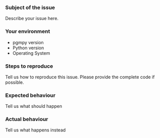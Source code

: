 ### Subject of the issue
Describe your issue here.

### Your environment
* pgmpy version
* Python version
* Operating System

### Steps to reproduce
Tell us how to reproduce this issue. Please provide the complete code if possible.

### Expected behaviour
Tell us what should happen

### Actual behaviour
Tell us what happens instead
